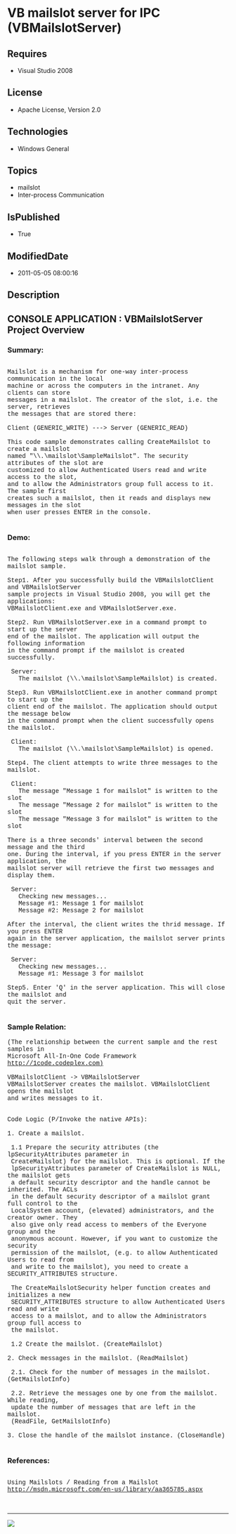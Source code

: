 # VB mailslot server for IPC (VBMailslotServer)
## Requires
* Visual Studio 2008
## License
* Apache License, Version 2.0
## Technologies
* Windows General
## Topics
* mailslot
* Inter-process Communication
## IsPublished
* True
## ModifiedDate
* 2011-05-05 08:00:16
## Description

<p style="font-family:Courier New"></p>
<h2>CONSOLE APPLICATION : VBMailslotServer Project Overview</h2>
<p style="font-family:Courier New"></p>
<h3>Summary:</h3>
<p style="font-family:Courier New"><br>
Mailslot is a mechanism for one-way inter-process communication in the local<br>
machine or across the computers in the intranet. Any clients can store <br>
messages in a mailslot. The creator of the slot, i.e. the server, retrieves <br>
the messages that are stored there:<br>
<br>
Client (GENERIC_WRITE) ---&gt; Server (GENERIC_READ)<br>
<br>
This code sample demonstrates calling CreateMailslot to create a mailslot <br>
named &quot;\\.\mailslot\SampleMailslot&quot;. The security attributes of the slot are &nbsp;<br>
customized to allow Authenticated Users read and write access to the slot, <br>
and to allow the Administrators group full access to it. The sample first <br>
creates such a mailslot, then it reads and displays new messages in the slot <br>
when user presses ENTER in the console.<br>
<br>
</p>
<h3>Demo:</h3>
<p style="font-family:Courier New"><br>
The following steps walk through a demonstration of the mailslot sample.<br>
<br>
Step1. After you successfully build the VBMailslotClient and VBMailslotServer <br>
sample projects in Visual Studio 2008, you will get the applications: <br>
VBMailslotClient.exe and VBMailslotServer.exe. <br>
<br>
Step2. Run VBMailslotServer.exe in a command prompt to start up the server <br>
end of the mailslot. The application will output the following information <br>
in the command prompt if the mailslot is created successfully.<br>
<br>
&nbsp;Server:<br>
&nbsp; &nbsp;The mailslot (\\.\mailslot\SampleMailslot) is created.<br>
<br>
Step3. Run VBMailslotClient.exe in another command prompt to start up the <br>
client end of the mailslot. The application should output the message below <br>
in the command prompt when the client successfully opens the mailslot.<br>
<br>
&nbsp;Client:<br>
&nbsp; &nbsp;The mailslot (\\.\mailslot\SampleMailslot) is opened.<br>
<br>
Step4. The client attempts to write three messages to the mailslot. <br>
<br>
&nbsp;Client:<br>
&nbsp; &nbsp;The message &quot;Message 1 for mailslot&quot; is written to the slot<br>
&nbsp; &nbsp;The message &quot;Message 2 for mailslot&quot; is written to the slot<br>
&nbsp; &nbsp;The message &quot;Message 3 for mailslot&quot; is written to the slot<br>
<br>
There is a three seconds' interval between the second message and the third <br>
one. During the interval, if you press ENTER in the server application, the <br>
mailslot server will retrieve the first two messages and display them. <br>
<br>
&nbsp;Server:<br>
&nbsp; &nbsp;Checking new messages...<br>
&nbsp; &nbsp;Message #1: Message 1 for mailslot<br>
&nbsp; &nbsp;Message #2: Message 2 for mailslot<br>
<br>
After the interval, the client writes the thrid message. If you press ENTER <br>
again in the server application, the mailslot server prints the message:<br>
<br>
&nbsp;Server:<br>
&nbsp; &nbsp;Checking new messages...<br>
&nbsp; &nbsp;Message #1: Message 3 for mailslot<br>
<br>
Step5. Enter 'Q' in the server application. This will close the mailslot and <br>
quit the server.<br>
<br>
</p>
<h3>Sample Relation:</h3>
<p style="font-family:Courier New">(The relationship between the current sample and the rest samples in
<br>
Microsoft All-In-One Code Framework <a target="_blank" href="http://1code.codeplex.com)">
http://1code.codeplex.com)</a><br>
<br>
VBMailslotClient -&gt; VBMailslotServer<br>
VBMailslotServer creates the mailslot. VBMailslotClient opens the mailslot <br>
and writes messages to it.<br>
<br>
<br>
Code Logic (P/Invoke the native APIs):<br>
<br>
1. Create a mailslot. <br>
<br>
&nbsp;1.1 Prepare the security attributes (the lpSecurityAttributes parameter in <br>
&nbsp;CreateMailslot) for the mailslot. This is optional. If the <br>
&nbsp;lpSecurityAttributes parameter of CreateMailslot is NULL, the mailslot gets
<br>
&nbsp;a default security descriptor and the handle cannot be inherited. The ACLs <br>
&nbsp;in the default security descriptor of a mailslot grant full control to the <br>
&nbsp;LocalSystem account, (elevated) administrators, and the creator owner. They
<br>
&nbsp;also give only read access to members of the Everyone group and the <br>
&nbsp;anonymous account. However, if you want to customize the security <br>
&nbsp;permission of the mailslot, (e.g. to allow Authenticated Users to read from
<br>
&nbsp;and write to the mailslot), you need to create a SECURITY_ATTRIBUTES structure.<br>
&nbsp;<br>
&nbsp;The CreateMailslotSecurity helper function creates and initializes a new <br>
&nbsp;SECURITY_ATTRIBUTES structure to allow Authenticated Users read and write <br>
&nbsp;access to a mailslot, and to allow the Administrators group full access to <br>
&nbsp;the mailslot.<br>
&nbsp;<br>
&nbsp;1.2 Create the mailslot. (CreateMailslot)<br>
<br>
2. Check messages in the mailslot. (ReadMailslot)<br>
<br>
&nbsp;2.1. Check for the number of messages in the mailslot. (GetMailslotInfo)<br>
<br>
&nbsp;2.2. Retrieve the messages one by one from the mailslot. While reading, &nbsp;<br>
&nbsp;update the number of messages that are left in the mailslot. <br>
&nbsp;(ReadFile, GetMailslotInfo)<br>
<br>
3. Close the handle of the mailslot instance. (CloseHandle)<br>
<br>
</p>
<h3>References:</h3>
<p style="font-family:Courier New"><br>
Using Mailslots / Reading from a Mailslot<br>
<a target="_blank" href="http://msdn.microsoft.com/en-us/library/aa365785.aspx">http://msdn.microsoft.com/en-us/library/aa365785.aspx</a><br>
<br>
<br>
</p>
<hr>
<div><a href="http://go.microsoft.com/?linkid=9759640" style="margin-top:3px"><img src="http://bit.ly/onecodelogo">
</a></div>
